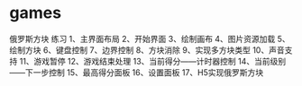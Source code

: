 # games
俄罗斯方块 练习
1、主界面布局
2、开始界面
3、绘制画布
4、图片资源加载
5、绘制方块
6、键盘控制
7、边界控制
8、方块消除
9、实现多方块类型
10、声音支持
11、游戏暂停
12、游戏结束处理
13、当前得分——计时器控制
14、当前级别——下一步控制
15、最高得分面板
16、设置面板
17、H5实现俄罗斯方块
